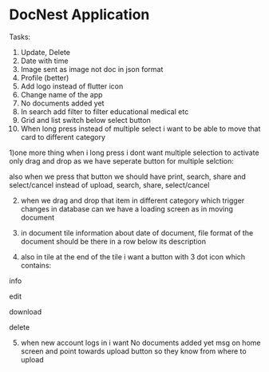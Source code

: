 # DocNest Application 

Tasks:
1. Update, Delete
2. Date with time 
3. Image sent as image not doc in json format
4. Profile (better)
5. Add logo instead of flutter icon
6. Change name of the app
7. No documents added yet
8. In search add filter to filter educational medical etc
9. Grid and list switch below select button 
10. When long press instead of multiple select i want to be able to move that card to different category

1)one more thing when i long press i dont want multiple selection to activate only drag and drop as we have seperate button for multiple selction:

also when we press that button we should have print, search, share and select/cancel instead of upload, search, share, select/cancel

2) when we drag and drop that item in different category which trigger changes in database can we have a loading screen as in moving document 

3) in document tile information about date of document, file format of the document should be there in a row below its description

4) also in tile at the end of the tile i want a button with 3 dot icon which contains:

info

edit

download

delete

5) when new account logs in i want No documents added yet msg on home screen and point towards upload button so they know from where to upload









 


 